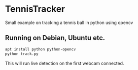 # TennisTracker

Small example on tracking a tennis ball in python using opencv

## Running on Debian, Ubuntu etc.
```bash
apt install python python-opencv
python track.py
```

This will run live detection on the first webcam connected.
